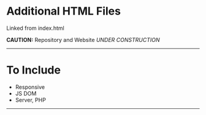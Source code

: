 # Additional HTML Files
Linked from index.html

**CAUTION:** Repository and Website *UNDER CONSTRUCTION*

---

# To Include
- Responsive
- JS DOM
- Server, PHP

---
